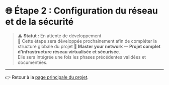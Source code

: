 # 🌐 Étape 2 : Configuration du réseau et de la sécurité

> ⚠️ **Statut :** En attente de développement   
> 🧩 Cette étape sera développée prochainement afin de compléter la structure globale du projet **🧠 Master your network — Projet complet d’infrastructure réseau virtualisée et sécurisée**.  
> Elle sera intégrée une fois les phases précédentes validées et documentées.

---

👉 Retour à la [page principale du projet](/README.md).